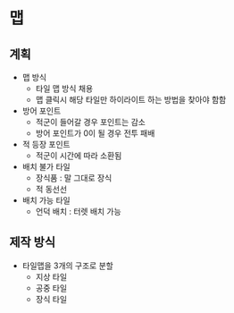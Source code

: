 # 맵
## 계획
- 맵 방식
    - 타일 맵 방식 채용
    - 맵 클릭시 해당 타일만 하이라이트 하는 방법을 찾아야 함함
- 방어 포인트
    - 적군이 들어갈 경우 포인트는 감소
    - 방어 포인트가 0이 될 경우 전투 패배
- 적 등장 포인트
    - 적군이 시간에 따라 소환됨
- 배치 불가 타일
  - 장식품 : 말 그대로 장식
  - 적 동선선
- 배치 가능 타일
  - 언덕 배치 : 터렛 배치 가능
## 제작 방식
- 타일맵을 3개의 구조로 분할
    - 지상 타일
    - 공중 타일
    - 장식 타일